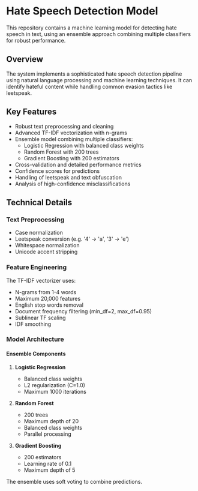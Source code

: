 # Hate Speech Detection Model

This repository contains a machine learning model for detecting hate speech in text, using an ensemble approach combining multiple classifiers for robust performance.

## Overview

The system implements a sophisticated hate speech detection pipeline using natural language processing and machine learning techniques. It can identify hateful content while handling common evasion tactics like leetspeak.

## Key Features

- Robust text preprocessing and cleaning
- Advanced TF-IDF vectorization with n-grams
- Ensemble model combining multiple classifiers:
  - Logistic Regression with balanced class weights
  - Random Forest with 200 trees
  - Gradient Boosting with 200 estimators
- Cross-validation and detailed performance metrics
- Confidence scores for predictions
- Handling of leetspeak and text obfuscation
- Analysis of high-confidence misclassifications

## Technical Details

### Text Preprocessing
- Case normalization
- Leetspeak conversion (e.g. '4' → 'a', '3' → 'e')
- Whitespace normalization
- Unicode accent stripping

### Feature Engineering
The TF-IDF vectorizer uses:
- N-grams from 1-4 words
- Maximum 20,000 features
- English stop words removal
- Document frequency filtering (min_df=2, max_df=0.95)
- Sublinear TF scaling
- IDF smoothing

### Model Architecture

#### Ensemble Components
1. **Logistic Regression**
   - Balanced class weights
   - L2 regularization (C=1.0)
   - Maximum 1000 iterations

2. **Random Forest**
   - 200 trees
   - Maximum depth of 20
   - Balanced class weights
   - Parallel processing

3. **Gradient Boosting**
   - 200 estimators
   - Learning rate of 0.1
   - Maximum depth of 5

The ensemble uses soft voting to combine predictions.




